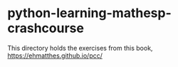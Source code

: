 # python-learning-mathesp-crashcourse

This directory holds the exercises from this book, https://ehmatthes.github.io/pcc/

